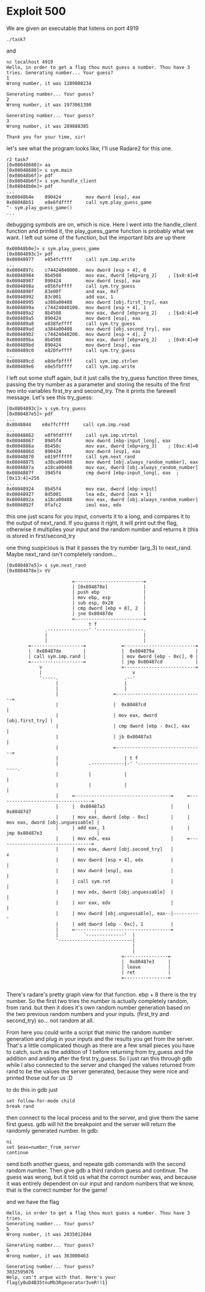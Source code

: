 # Exploit 500

We are given an executable that listens on port 4919

```
./task7
```
and
```
nc localhost 4919
Hello, in order to get a flag thou must guess a number. Thou have 3 tries. Generating number... Your guess?
1
Wrong number, it was 1289088234

Generating number... Your guess?
2
Wrong number, it was 1973061390

Generating number... Your guess?
3
Wrong number, it was 289888385

Thank you for your time, sir!
```

let's see what the program looks like, I'll use Radare2 for this one.

```
r2 task7
[0x08048680]> aa
[0x08048680]> s sym.main
[0x08048b6f]> pdf
[0x08048b6f]> s sym.handle_client
[0x08048b0e]> pdf
...
0x08048b4e    890424         mov dword [esp], eax
0x08048b51    e8e6fdffff     call sym.play_guess_game
^- sym.play_guess_game()
...
```

debugging symbols are on, which is nice. Here I went into the handle_client function and printed it,
the play_guess_game function is probably what we want. I left out some of the function, but the important bits are up there

```
0x08048b0e]> s sym.play_guess_game
[0x0804893c]> pdf
0x08048977    e854fcffff     call sym.imp.write
...
0x0804897c    c74424040000.  mov dword [esp + 4], 0
0x08048984    8b4508         mov eax, dword [ebp+arg_2]    ; [$x8:4]=0
0x08048987    890424         mov dword [esp], eax
0x0804898a    e856feffff     call sym.try_guess
0x0804898f    83e00f         and eax, 0xf
0x08048992    83c001         add eax, 1
0x08048995    a380a00408     mov dword [obj.first_try], eax
0x0804899a    c74424040100.  mov dword [esp + 4], 1
0x080489a2    8b4508         mov eax, dword [ebp+arg_2]    ; [$x8:4]=0
0x080489a5    890424         mov dword [esp], eax
0x080489a8    e838feffff     call sym.try_guess
0x080489ad    a384a00408     mov dword [obj.second_try], eax
0x080489b2    c74424040200.  mov dword [esp + 4], 2
0x080489ba    8b4508         mov eax, dword [ebp+arg_2]    ; [0x8:4]=0
0x080489bd    890424         mov dword [esp], eax
0x080489c0    e820feffff     call sym.try_guess
...
0x080489cd    e8defbffff     call sym.imp.strlen
0x080489e6    e8e5fbffff     call sym.imp.write
```

I left out some stuff again, but it just calls the try_guess function three times, passing the try number as a
parameter and storing the results of the first two into variables first_try and second_try. The it prints
the farewell message. Let's see this try_guess:

```
[0x0804893c]> s sym.try_guess
[0x080487e5]> pdf
...
0x8048844    e8e7fcffff     call sym.imp.read
...
0x08048862    e8f9fdffff     call sym.imp.strtol
0x08048867    8945f4         mov dword [ebp-input_long], eax
0x0804886a    8b450c         mov eax, dword [ebp+arg_3]    ; [0xc:4]=0
0x0804886d    890424         mov dword [esp], eax
0x08048870    e819ffffff     call sym.next_rand
0x08048875    a38ca00408     mov dword [obj.always_random_number], eax
0x0804887a    a18ca00408     mov eax, dword [obj.always_random_number]
0x0804887f    3945f4         cmp dword [ebp-input_long], eax  ; [0x13:4]=256
...
0x08048924    8b45f4         mov eax, dword [ebp-input]
0x08048927    8d5001         lea edx, dword [eax + 1]
0x0804892a    a18ca00408     mov eax, dword [obj.always_random_number]
0x0804892f    0fafc2         imul eax, edx
```
this one just scans for you input, converts it to a long, and compares it to the output of
next_rand. If you guess it right, it will print out the flag, otherwise it multiplies your input
and the random number and returns it (this is stored in first/second_try

one thing suspicious is that it passes the try number (arg_3) to next_rand. Maybe next_rand isn't
completely random...

```
[0x080487e5]> s sym.next_rand
[0x0804878e]> VV

                        =-------------------------=
                        | [0x804878e]             |
                        | push ebp                |
                        | mov ebp, esp            |
                        | sub esp, 0x28           |
                        | cmp dword [ebp + 8], 2  |
                        | jne 0x80487de           |
                        =-------------------------=
                              t f
              .---------------' '-----------------.
              |                                   |
              |                                   |
        =-------------------=             =--------------------------=
        |  0x80487de        |             |  0x804879a               |
        | call sym.imp.rand |             | mov dword [ebp - 0xc], 0 |
        =-------------------=             | jmp 0x80487cd            |
            v                             =--------------------------=
            |                                 v
            '-----.                        .--'
                  |                        |
                  |                        |
                  |                    =--------------------------------=
                  |                    |  0x80487cd                     |
                  |                    | mov eax, dword [obj.first_try] |
                  |                    | cmp dword [ebp - 0xc], eax     |
                  |                    | jb 0x80487a3                   |
                  |                    =--------------------------------=
                  |                        | t f
                  |           .------------|-' '--------------------------.
                  |           |            |                              |
                  |           |            |                              |
                  |     =-----------------------------------=     =----------------------------------=
                  |     |  0x80487a3                        |     |  0x80487d7                       |
                  |     | mov eax, dword [ebp - 0xc]        |     | mov eax, dword [obj.unguessable] |
                  |     | add eax, 1                        |     | jmp 0x80487e3                    |
                  |     | mov edx, eax                      |     =----------------------------------=
                  |     | mov eax, dword [obj.second_try]   |         v
                  |     | mov dword [esp + 4], edx          |         |
                  |     | mov dword [esp], eax              |         |
                  |     | call sym.rot                      |         |
                  |     | mov edx, dword [obj.unguessable]  |         |
                  |     | xor eax, edx                      |         |
                  |     | mov dword [obj.unguessable], eax--|---------'
                  |     | add dword [ebp - 0xc], 1          |
                  |     =-----------------------------------=
                  |         `--------------'  |
                  '---------------------------|
                                              |
                                              |
                                          =----------------=
                                          |  0x80487e3     |
                                          | leave          |
                                          | ret            |
                                          =----------------=


```

There's radare's pretty graph view for that function. ebp + 8 there is the try number. So the first two
tries the number is actually completely random, from rand. but then it does it's own random number generation
based on the two previous random numbers and your inputs. (first_try and second_try)
so... not random at all.

From here you could write a script that mimic the random number generation and plug in your inputs and the results
you get from the server. That's a little complicated though as there are a few small pieces you have to catch, such
as the addition of 1 before returning from try_guess and the addition and anding after the first try_guess. So I just
ran this through gdb while I also connected to the server and changed the values returned from rand to be the values
the server generated, because they were nice and printed those out for us :D

to do this in gdb just
```
set follow-for-mode child
break rand
```

then connect to the local process and to the server, and give them the same first guess. gdb will hit the breakpoint
and the server will return the randomly generated number. In gdb:
```
ni
set $eax=number_from_server
continue
```

send both another guess, and repeate gdb commands with the second random number. Then give gdb a third random guess
and continue. The guess was wrong, but it told us what the correct number was, and because it was entirely dependent
on our input and random numbers that we know, that is the correct number for the game!

and we have the flag
```
Hello, in order to get a flag thou must guess a number. Thou have 3 tries.
Generating number... Your guess?
5
Wrong number, it was 2035012844

Generating number... Your guess?
5
Wrong number, it was 363000463

Generating number... Your guess?
3832595076
Welp, can't argue with that. Here's your flag{y0uD4B35tnuMb3Rgenerator3veR!!1}
```
